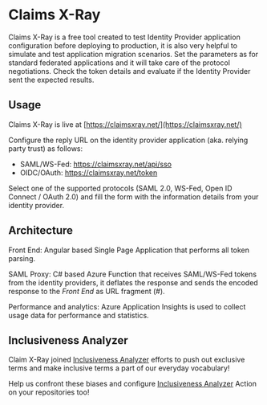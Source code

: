 # Claims X-Ray

Claims X-Ray is a free tool created to test Identity Provider application configuration before deploying to production, it is also very helpful to simulate and test application migration scenarios. Set the parameters as for standard federated applications and it will take care of the protocol negotiations. Check the token details and evaluate if the Identity Provider sent the expected results.


## Usage

Claims X-Ray is live at [https://claimsxray.net/](https://claimsxray.net/)

Configure the reply URL on the identity provider application (aka. relying party trust) as follows:
- SAML/WS-Fed: https://claimsxray.net/api/sso
- OIDC/OAuth: https://claimsxray.net/token

Select one of the supported protocols (SAML 2.0, WS-Fed, Open ID Connect / OAuth 2.0) and fill the form with the information details from your identity provider.  


## Architecture

Front End: Angular based Single Page Application that performs all token parsing. 

SAML Proxy: C# based Azure Function that receives SAML/WS-Fed tokens from the identity providers, it deflates the response and sends the encoded response to the *Front End* as URL fragment (#).

Performance and analytics: Azure Application Insights is used to collect usage data for performance and statistics. 


## Inclusiveness Analyzer

Claim X-Ray joined [Inclusiveness Analyzer] efforts to push out exclusive terms and make inclusive terms a part of our everyday vocabulary! 

Help us confront these biases and configure [Inclusiveness Analyzer] Action on your repositories too!

[Inclusiveness Analyzer]: https://github.com/marketplace/actions/inclusiveness-analyzer
